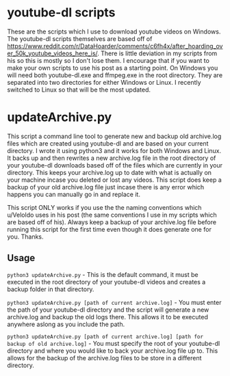 # youtube-dl scripts
These are the scripts which I use to download youtube videos on Windows. The youtube-dl scripts themselves are based off of https://www.reddit.com/r/DataHoarder/comments/c6fh4x/after_hoarding_over_50k_youtube_videos_here_is/. There is little deviation in my scripts from his so this is mostly so I don't lose them. I encourage that if you want to make your own scripts to use his post as a starting point. On Windows you will need both youtube-dl.exe and ffmpeg.exe in the root directory. They are separated into two directories for either Windows or Linux. I recently switched to Linux so that will be the most updated.

# updateArchive.py
This script a command line tool to generate new and backup old archive.log files which are created using youtube-dl and are based on your current directory. I wrote it using python3 and it works for both Windows and Linux. It backs up and then rewrites a new archive.log file in the root directory of your youtube-dl downloads based off of the files which are currently in your directory. This keeps your archive.log up to date with what is actually on your machine incase you deleted or lost any videos. This script does keep a backup of your old archive.log file just incase there is any error which happens you can manually go in and replace it.

This script ONLY works if you use the the naming conventions which u/Veloldo uses in his post (the same conventions I use in my scripts which are based off of his). Always keep a backup of your archive.log file before running this script for the first time even though it does generate one for you. Thanks.

## Usage
`python3 updateArchive.py` - This is the default command, it must be executed in the root directory of your youtube-dl videos and creates a backup folder in that directory.

`python3 updateArchive.py [path of current archive.log]` - You must enter the path of your youtube-dl directory and the script will generate a new archive.log and backup the old logs there. This allows it to be executed anywhere aslong as you include the path.
  
`python3 updateArchive.py [path of current archive.log] [path for backup of old archive.log]` - You must specify the root of your youtube-dl directory and where you would like to back your archive.log file up to. This allows for the backup of the archive.log files to be store in a different directory.

